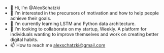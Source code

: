 - 👋 Hi, I’m @AlexSchatzki
- 👀 I’m interested in the precursors of motivation and how to help people achieve their goals.
- 🌱 I’m currently learning LSTM and Python data architecture. 
- 💞️ I’m looking to collaborate on my startup, Weekly. A platform for individuals wanting to improve themselves and work on creating better digital habits.
- 📫 How to reach me alexschatzki@gmail.com

<!---
AlexSchatzki/AlexSchatzki is a ✨ special ✨ repository because its `README.md` (this file) appears on your GitHub profile.
You can click the Preview link to take a look at your changes.
--->
